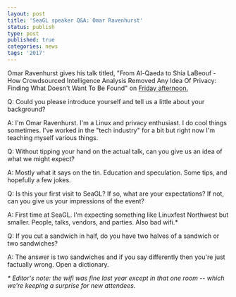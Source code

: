```yaml
---
layout: post
title: 'SeaGL speaker Q&A: Omar Ravenhurst'
status: publish
type: post
published: true
categories: news
tags: '2017'
---
```


Omar Ravenhurst gives his talk titled, "From Al-Qaeda to Shia LaBeouf - How Crowdsourced Intelligence Analysis Removed Any Idea Of Privacy: Finding What Doesn't Want To Be Found" on [Friday afternoon.](https://osem.seagl.org/conferences/seagl2017/program/proposals/339)

Q: Could you please introduce yourself and tell us a little about your background?

A: I'm Omar Ravenhurst. I'm a Linux and privacy enthusiast. I do cool things sometimes. I've worked in the "tech industry" for a bit but right now I'm teaching myself various things.

Q: Without tipping your hand on the actual talk, can you give us an idea of what we might expect?

A: Mostly what it says on the tin. Education and speculation. Some tips, and hopefully a few jokes.

Q: Is this your first visit to SeaGL? If so, what are your expectations? If not, can you give us your impressions of the event?

A: First time at SeaGL. I'm expecting something like Linuxfest Northwest but smaller. People, talks, vendors, and parties. Also bad wifi.*

Q:  If you cut a sandwich in half, do you have two halves of a sandwich or two sandwiches? 

A: The answer is two sandwiches and if you say differently then you're just factually wrong. Open a dictionary.


<i>* Editor's note: the wifi was fine last year except in that one room -- which we're keeping a surprise for new attendees.</i>

